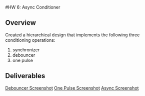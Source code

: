 #HW 6: Async Conditioner

## Overview
Created a hierarchical design that implements the following three conditioning operations:
1. synchronizer
2. debouncer
3. one pulse

## Deliverables
[Debouncer Screenshot](docs/assets/Debouncer_SC.png)
[One Pulse Screenshot](docs/assets/HW6_One.png)
[Async Screenshot](docs/assets/Async_SC.png)
